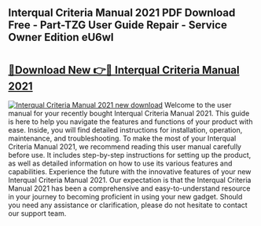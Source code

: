## Interqual Criteria Manual 2021 PDF Download Free - Part-TZG User Guide Repair - Service Owner Edition eU6wI

# <h2><a href="http://bc3535.oget.top/?id=Interqual+Criteria+Manual+2021">🔗Download New 👉🔴 Interqual Criteria Manual 2021</a></h2>

[![Interqual Criteria Manual 2021 new download](https://i.imgur.com/5g1atiW.png)](http://bc3535.oget.top/?id=Interqual+Criteria+Manual+2021)
Welcome to the user manual for your recently bought Interqual Criteria Manual 2021. This guide is here to help you navigate the features and functions of your product with ease. Inside, you will find detailed instructions for installation, operation, maintenance, and troubleshooting. To make the most of your Interqual Criteria Manual 2021, we recommend reading this user manual carefully before use. It includes step-by-step instructions for setting up the product, as well as detailed information on how to use its various features and capabilities. Experience the future with the innovative features of your new Interqual Criteria Manual 2021. Our expectation is that the Interqual Criteria Manual 2021 has been a comprehensive and easy-to-understand resource in your journey to becoming proficient in using your new gadget. Should you need any assistance or clarification, please do not hesitate to contact our support team.
